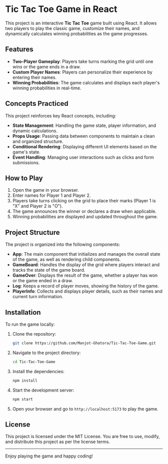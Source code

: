 # Tic Tac Toe Game in React

This project is an interactive **Tic Tac Toe** game built using React. It allows two players to play the classic game, customize their names, and dynamically calculates winning probabilities as the game progresses.

## Features

- **Two-Player Gameplay**: Players take turns marking the grid until one wins or the game ends in a draw.
- **Custom Player Names**: Players can personalize their experience by entering their names.
- **Winning Probabilities**: The game calculates and displays each player's winning probabilities in real-time.

## Concepts Practiced

This project reinforces key React concepts, including:

- **State Management**: Handling the game state, player information, and dynamic calculations.
- **Props Usage**: Passing data between components to maintain a clean and organized structure.
- **Conditional Rendering**: Displaying different UI elements based on the game's state.
- **Event Handling**: Managing user interactions such as clicks and form submissions.

## How to Play

1. Open the game in your browser.
2. Enter names for Player 1 and Player 2.
3. Players take turns clicking on the grid to place their marks (Player 1 is "X" and Player 2 is "O").
4. The game announces the winner or declares a draw when applicable.
5. Winning probabilities are displayed and updated throughout the game.

## Project Structure

The project is organized into the following components:

- **App**: The main component that initializes and manages the overall state of the game, as well as rendering child components.
- **GameBoard**: Handles the display of the grid where players interact and tracks the state of the game board.
- **GameOver**: Displays the result of the game, whether a player has won or the game ended in a draw.
- **Log**: Keeps a record of player moves, showing the history of the game.
- **PlayerInfo**: Collects and displays player details, such as their names and current turn information.

## Installation

To run the game locally:

1. Clone the repository:
   ```bash
   git clone https://github.com/Manjot-Ghatora/Tic-Tac-Toe-Game.git
   ```
2. Navigate to the project directory:
   ```bash
   cd Tic-Tac-Toe-Game
   ```
3. Install the dependencies:
   ```bash
   npm install
   ```
4. Start the development server:
   ```bash
   npm start
   ```
5. Open your browser and go to `http://localhost:5173` to play the game.

## License

This project is licensed under the MIT License. You are free to use, modify, and distribute this project as per the license terms.

---

Enjoy playing the game and happy coding!

